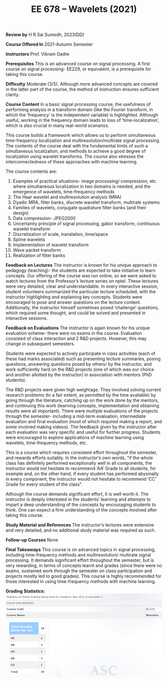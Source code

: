 ﻿---
layout: page
title: EE 678 – Wavelets (2021)
cover-img: assets/img/Cover_study.jpg
thumbnail-img: ""
share-img: ""
comments: true
tags: [Elective, Signal Processing]
---

**Review by**
H R Sai Sumedh, 2023(DD)

**Course Offered In**
2021-Autumn Semester

**Instructors**
Prof. Vikram Gadre

**Prerequisites**
This is an advanced course on signal processing. A first course on signal processing- EE229, or equivalent, is a prerequisite for taking this course.

**Difficulty**
Moderate (3/5). Although more advanced concepts are covered in the latter part of the course, the method of instruction ensures sufficient clarity.

**Course Content**
In a basic signal processing course, the usefulness of performing analysis in a transform domain (like the Fourier transform, in which the ‘frequency’ is the independent variable) is highlighted. Although useful, working in the frequency domain leads to loss of ‘time-localization’, which is also crucial in many real-world scenarios. 

This course builds a framework which allows us to perform simultaneous time-frequency localization and multiresolution/multirate signal processing. The contents of the course deal with the fundamental limits of such a simultaneous localization, and methods to achieve a good degree of localization using wavelet transforms. The course also stresses the interconnectedness of these approaches with machine learning.

The course contents are:

1. Examples of practical situations- image processing/ compression, etc where simultaneous localization in two domains is needed, and the emergence of wavelets, time-frequency methods
1. The Haar wavelet and multiresolution analysis (MRA)
1. Dyadic MRA, filter banks, discrete wavelet transform, multirate systems
1. Families of wavelets, conjugate quadrature filter banks (and their design) 
1. Data compression- JPEG2000
1. Uncertainty principle of signal processing, gabor transform, continuous wavelet transform
1. Discretization of scale, translation, time/space
1. Spline wavelets
1. Implementation of wavelet transform
1. Wave packet transform
1. Realization of filter banks

**Feedback on Lectures**
The instructor is known for his unique approach to pedagogy (teaching)- the students are expected to take initiative to learn concepts. Our offering of the course was run online, so we were asked to watch lectures from the Professor’s lecture series on nptel. These lectures were very detailed, clear and understandable. In every interactive session, student volunteers summarized the particular lecture scheduled, with the instructor highlighting and explaining key concepts. Students were encouraged to pose and answer questions on the lecture content. Additionally, the instructor himself sometimes posed ‘challenge’ questions, which required some thought, and could be solved and presented in interactive sessions. 

**Feedback on Evaluations**
The instructor is again known for his unique evaluation scheme- there were no exams in the course. Evaluation consisted of class interaction and 2 R&D projects. However, this may change in subsequent semesters. 

Students were expected to actively participate in class activities (each of these had marks associated) such as presenting lecture summaries, posing questions, answering questions posed by others/ by the instructor, and work sufficiently hard on the R&D projects (one of which was our choice and another allotted by the instructor) in association with mentors (PhD students). 

The R&D projects were given high weightage. They involved solving current research problems (to a fair extent, as permitted by the time available) by going through the literature, catching up on the work done by the mentors, and continuing this work (learning concepts, implementation and obtaining results were all important). There were multiple evaluations of the projects through the semester- including a mid-term evaluation, intermediate evaluation and final evaluation (most of which required making a report, and some involved making videos). The feedback given by the instructor after each evaluation was very specific and useful for further progress. Students were encouraged to explore applications of machine learning using wavelets, time-frequency methods, etc.

This is a course which requires consistent effort throughout the semester, and rewards efforts suitably. In the instructor’s own words, “if the whole class has definitely performed exceptionally well in all components, the instructor would not hesitate to recommend ‘AA’ Grade to all students, for example and, on the other hand, if every student has performed abysmally in every component, the instructor would not hesitate to recommend ‘CC’ Grade for every student of the class”.

Although the course demands significant effort, it is well worth it. The instructor is deeply interested in the students’ learning and attempts to impart a deep understanding of the concepts by encouraging students to think. One can expect a firm understanding of the concepts involved after taking this course.

**Study Material and References**
The instructor’s lectures were extensive and very detailed, and no additional study material was required as such. 

**Follow-up Courses**
None

**Final Takeaways**
This course is on advanced topics in signal processing, including time-frequency methods and multiresolution/ multirate signal processing. It demands significant effort throughout the semester, but is very rewarding, in terms of concepts learnt and grades (since there were no exams, sustained work through the semester on class participation and projects mostly led to good grades). This course is highly recommended for those interested in using time-frequency methods with machine learning.

**Grading Statistics:**
![Grades](EE678_grades.png)